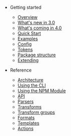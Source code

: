 - Getting started

  - [Overview](README.md)
  - [What's new in 3.0](version_3.md)
  - [What's coming in 4.0](version_4.md)
  - [Quick Start](quick_start.md)
  - [Examples](examples.md)
  - [Config](config.md)
  - [Tokens](tokens.md)
  - [Package structure](package_structure.md)
  - [Extending](extending.md)

- Reference
  - [Architecture](architecture.md)
  - [Using the CLI](using_the_cli.md)
  - [Using the NPM Module](using_the_npm_module.md)
  - [API](api.md)
  - [Parsers](parsers.md)
  - [Transforms](transforms.md)
  - [Transform groups](transform_groups.md)
  - [Formats](formats.md)
  - [Templates](templates.md)
  - [Actions](actions.md)
